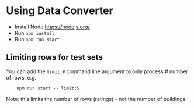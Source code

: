# Using Data Converter
* Install Node https://nodejs.org/
* Run `npm install`
* Run `npm run start`

## Limiting rows for test sets
You can add the `limit:#` command line argument to only process # number of rows.
e.g.

        npm run start -- limit:5

Note: this limits the number of rows (ratings) - not the number of buildings. 